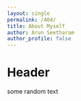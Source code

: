 ```yaml
---
layout: single
permalink: /404/
title: About Myself
author: Arun Seetharam
author_profile: false
---
```


# Header
some random text
